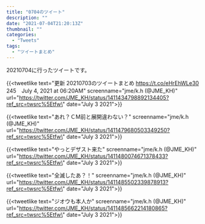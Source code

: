 ```yaml
---
title: "0704のツイート"
description: ""
date: "2021-07-04T21:20:13Z"
thumbnail: ""
categories:
  - "Tweets"
tags:
  - "ツイートまとめ"
---
```

20210704に行ったツイートです。
<!--more-->
{{<tweetlike text=\"更新 20210703のツイートまとめ https://t.co/eHrEhWLe30 245　July 4, 2021 at 06:20AM\" screenname=\"jme/k.h (@JME_KH)\" url=\"https://twitter.com/JME_KH/status/1411434798892134405?ref_src=twsrc%5Etfw\" date=\"July 3 2021\">}}

{{<tweetlike text=\"あれ？ＣM前と展開違わない？\" screenname=\"jme/k.h (@JME_KH)\" url=\"https://twitter.com/JME_KH/status/1411479680503349250?ref_src=twsrc%5Etfw\" date=\"July 3 2021\">}}

{{<tweetlike text=\"やっとデザスト来た\" screenname=\"jme/k.h (@JME_KH)\" url=\"https://twitter.com/JME_KH/status/1411480074671378433?ref_src=twsrc%5Etfw\" date=\"July 3 2021\">}}

{{<tweetlike text=\"全滅したあ？！\" screenname=\"jme/k.h (@JME_KH)\" url=\"https://twitter.com/JME_KH/status/1411485502339878913?ref_src=twsrc%5Etfw\" date=\"July 3 2021\">}}

{{<tweetlike text=\"ジオウも本人か\" screenname=\"jme/k.h (@JME_KH)\" url=\"https://twitter.com/JME_KH/status/1411485662214180865?ref_src=twsrc%5Etfw\" date=\"July 3 2021\">}}

